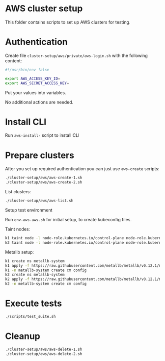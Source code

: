 
# AWS cluster setup

This folder contains scripts to set up AWS clusters for testing.

# Authentication

Create file `cluster-setup/aws/private/aws-login.sh` with the following content:

```bash
#!/usr/bin/env false

export AWS_ACCESS_KEY_ID=
export AWS_SECRET_ACCESS_KEY=
```

Put your values into variables.

No additional actions are needed.

# Install CLI

Run `aws-install-` script to install CLI

# Prepare clusters

After you set up required authentication you can just use `aws-create` scripts:

```bash
./cluster-setup/aws/aws-create-1.sh
./cluster-setup/aws/aws-create-2.sh
```

List clusters:

```bash
./cluster-setup/aws/aws-list.sh
```

Setup test environment

Run `env-aws-aws.sh` for initial setup, to create kubeconfig files.

Taint nodes:

```bash
k1 taint node -l node-role.kubernetes.io/control-plane node-role.kubernetes.io/master:NoSchedule
k2 taint node -l node-role.kubernetes.io/control-plane node-role.kubernetes.io/master:NoSchedule
```

Metallb setup:

```bash
k1 create ns metallb-system
k1 apply -f https://raw.githubusercontent.com/metallb/metallb/v0.12.1/manifests/metallb.yaml
k1 -n metallb-system create cm config
k2 create ns metallb-system
k2 apply -f https://raw.githubusercontent.com/metallb/metallb/v0.12.1/manifests/metallb.yaml
k2 -n metallb-system create cm config
```

# Execute tests

```bash
./scripts/test_suite.sh
```

# Cleanup

```bash
./cluster-setup/aws/aws-delete-1.sh
./cluster-setup/aws/aws-delete-2.sh
```
